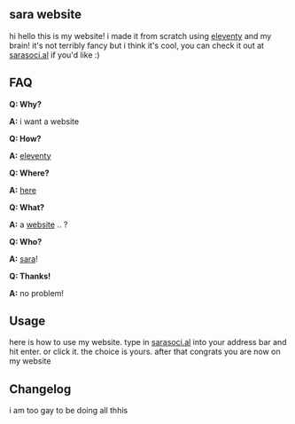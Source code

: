 ## sara website

hi hello this is my website! i made it from scratch using [eleventy](https://11ty.dev)  and my brain! it's not terribly fancy but i think it's cool, you can check it out at [sarasoci.al](https://sarasoci.al) if you'd like :)

## FAQ

**Q: Why?** 

**A:** i want a website

**Q: How?** 

**A:** [eleventy](https://11ty.dev)

**Q: Where?** 

**A:** [here](https://sarasoci.al)

**Q: What?** 

**A:** a [website](https://en.wikipedia.org/wiki/Website) .. ?

**Q: Who?** 

**A:** [sara](https://github.com/sarasocial)!

**Q: Thanks!** 

**A:** no problem!

## Usage

here is how to use my website. type in [sarasoci.al](https://sarasoci.al) into your address bar and hit enter. or click it. the choice is yours. after that congrats you are now on my website

## Changelog

i am too gay to be doing all thhis
